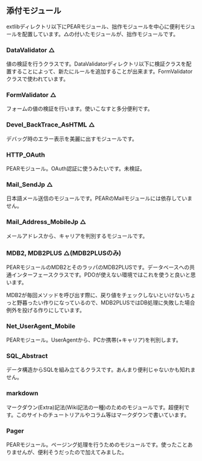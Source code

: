 ## 添付モジュール

extlibディレクトリ以下にPEARモジュール、拙作モジュールを中心に便利モジュールを配置しています。△の付いたモジュールが、拙作モジュールです。

### DataValidator △

値の検証を行うクラスです。DataValidatorディレクトリ以下に検証クラスを配置することによって、新たにルールを追加することが出来ます。FormValidatorクラスで使われています。

### FormValidator △

フォームの値の検証を行います。使いこなすと多分便利です。


### Devel_BackTrace_AsHTML △

デバッグ時のエラー表示を美麗に出すモジュールです。


### HTTP_OAuth

PEARモジュール。OAuth認証に使うみたいです。未検証。


### Mail_SendJp △

日本語メール送信のモジュールです。PEARのMailモジュールには依存していません。


### Mail_Address_MobileJp △

メールアドレスから、キャリアを判別するモジュールです。

### MDB2, MDB2PLUS △(MDB2PLUSのみ)

PEARモジュールのMDB2とそのラッパのMDB2PLUSです。データベースへの共通インターフェースクラスです。PDOが使えない環境ではこれを使うと良いと思います。

MDB2が毎回メソッドを呼び出す際に、戻り値をチェックしないといけないちょっと野暮ったい作りになっているので、MDB2PLUSではDB処理に失敗した場合例外を投げる作りにしています。


### Net_UserAgent_Mobile

PEARモジュール。UserAgentから、PCか携帯(+キャリア)を判別します。


### SQL_Abstract

データ構造からSQLを組み立てるクラスです。あんまり便利じゃないかも知れません。


### markdown

マークダウン(Extra)記法(Wiki記法の一種)のためのモジュールです。超便利です。このサイトのチュートリアルやコラム等はマークダウンで書いています。

### Pager

PEARモジュール。ページング処理を行うためのモジュールです。使ったことありませんが、便利そうだったので加えてみました。


